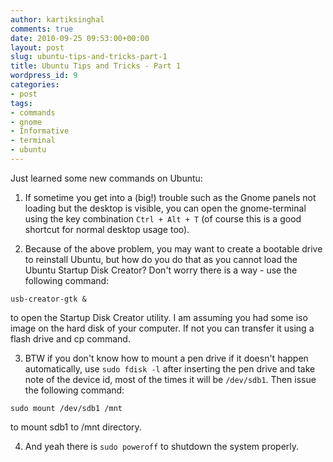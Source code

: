```yaml
---
author: kartiksinghal
comments: true
date: 2010-09-25 09:53:00+00:00
layout: post
slug: ubuntu-tips-and-tricks-part-1
title: Ubuntu Tips and Tricks - Part 1
wordpress_id: 9
categories:
- post
tags:
- commands
- gnome
- Informative
- terminal
- ubuntu
---
```


   

Just learned some new commands on Ubuntu:






  1. If sometime you get into a (big!) trouble such as the Gnome panels not loading but the desktop is visible, you can open the gnome-terminal using the key combination `Ctrl + Alt + T` (of course this is a good shortcut for normal desktop usage too).


  2. Because of the above problem, you may want to create a bootable drive to reinstall Ubuntu, but how do you do that as you cannot load the Ubuntu Startup Disk Creator? Don't worry there is a way - use the following command:


`usb-creator-gtk &`


to open the Startup Disk Creator utility. I am assuming you had some iso image on the hard disk of your computer. If not you can transfer it using a flash drive and cp command.


  3. BTW if you don't know how to mount a pen drive if it doesn't happen automatically, use `sudo fdisk -l` after inserting the pen drive and take note of the device id, most of the times it will be `/dev/sdb1`. Then issue the following command:


`sudo mount /dev/sdb1 /mnt`


to mount sdb1 to /mnt directory.


  4. And yeah there is `sudo poweroff` to shutdown the system properly. 


  
